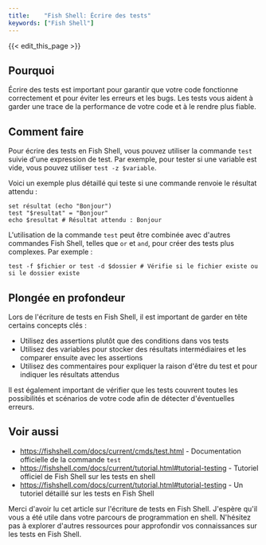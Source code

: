 ```yaml
---
title:    "Fish Shell: Écrire des tests"
keywords: ["Fish Shell"]
---
```


{{< edit_this_page >}}

## Pourquoi

Écrire des tests est important pour garantir que votre code fonctionne correctement et pour éviter les erreurs et les bugs. Les tests vous aident à garder une trace de la performance de votre code et à le rendre plus fiable.

## Comment faire

Pour écrire des tests en Fish Shell, vous pouvez utiliser la commande `test` suivie d'une expression de test. Par exemple, pour tester si une variable est vide, vous pouvez utiliser `test -z $variable`.

Voici un exemple plus détaillé qui teste si une commande renvoie le résultat attendu :

```Fish Shell
set résultat (echo "Bonjour")
test "$resultat" = "Bonjour"
echo $resultat # Résultat attendu : Bonjour
```

L'utilisation de la commande `test` peut être combinée avec d'autres commandes Fish Shell, telles que `or` et `and`, pour créer des tests plus complexes. Par exemple :

```Fish Shell
test -f $fichier or test -d $dossier # Vérifie si le fichier existe ou si le dossier existe
```

## Plongée en profondeur

Lors de l'écriture de tests en Fish Shell, il est important de garder en tête certains concepts clés :

- Utilisez des assertions plutôt que des conditions dans vos tests
- Utilisez des variables pour stocker des résultats intermédiaires et les comparer ensuite avec les assertions
- Utilisez des commentaires pour expliquer la raison d'être du test et pour indiquer les résultats attendus

Il est également important de vérifier que les tests couvrent toutes les possibilités et scénarios de votre code afin de détecter d'éventuelles erreurs.

## Voir aussi

- https://fishshell.com/docs/current/cmds/test.html - Documentation officielle de la commande `test`
- https://fishshell.com/docs/current/tutorial.html#tutorial-testing - Tutoriel officiel de Fish Shell sur les tests en shell
- https://fishshell.com/docs/current/tutorial.html#tutorial-testing - Un tutoriel détaillé sur les tests en Fish Shell

Merci d'avoir lu cet article sur l'écriture de tests en Fish Shell. J'espère qu'il vous a été utile dans votre parcours de programmation en shell. N'hésitez pas à explorer d'autres ressources pour approfondir vos connaissances sur les tests en Fish Shell.